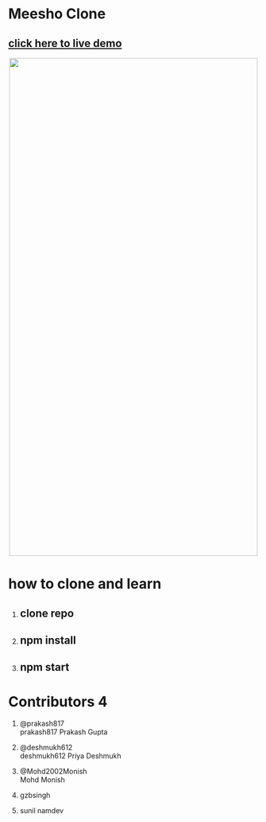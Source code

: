 

# <h1> Meesho Clone </h1>
<h2>
<a href="https://meeshoecom.netlify.app/"> click here to live demo </a>
 </h2>
 <center>
 <img src = "./meesho.png" height = "1000vh" width = "500vw" display="scroll" / >
 </center>

# how to clone and learn 
1. <h2> clone repo </h2>
2. <h2> npm install </h2>
3. <h2> npm start  </h2>

# Contributors 4
1. @prakash817
   <br/>
   prakash817 Prakash Gupta

2. @deshmukh612
   <br/>
   deshmukh612 Priya Deshmukh

3. @Mohd2002Monish
   <br/>
   Mohd Monish

4. gzbsingh

5. sunil namdev

